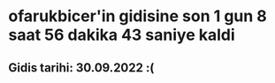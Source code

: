 # ofarukbicer'in gidisine son 1 gun 8 saat 56 dakika 43 saniye kaldi

## Gidis tarihi: 30.09.2022 :(